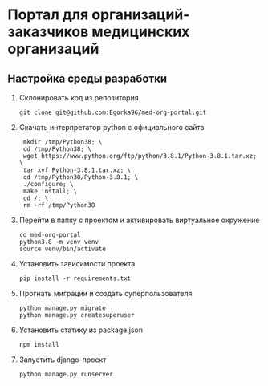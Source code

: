 # Портал для организаций-заказчиков медицинских организаций

## Настройка среды разработки
1. Склонировать код из репозитория
    ```shell script
    git clone git@github.com:Egorka96/med-org-portal.git
    ```

1. Скачать интерпретатор python с официального сайта
   ```shell script
    mkdir /tmp/Python38; \
    cd /tmp/Python38; \
    wget https://www.python.org/ftp/python/3.8.1/Python-3.8.1.tar.xz; \
    tar xvf Python-3.8.1.tar.xz; \
    cd /tmp/Python38/Python-3.8.1; \
    ./configure; \
    make install; \
    cd /; \
    rm -rf /tmp/Python38
    ```

1. Перейти в папку с проектом и активировать виртуальное окружение
   ```shell script
   cd med-org-portal
   python3.8 -m venv venv
   source venv/bin/activate
   ```
   
1. Установить зависимости проекта
    ```shell script
    pip install -r requirements.txt
    ```
   
1. Прогнать миграции и создать суперпользователя
    ```shell script
    python manage.py migrate
    python manage.py createsuperuser
    ```
   
1. Установить статику из package.json
    ```shell script
    npm install
    ```
   
1. Запустить django-проект
    ```shell script
    python manage.py runserver 
    ```
